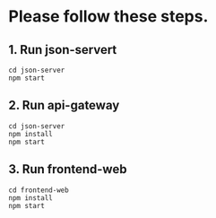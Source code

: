 # Please follow these steps.

## 1. Run json-servert
```
cd json-server
npm start
```


## 2. Run api-gateway
```
cd json-server
npm install
npm start
```

## 3. Run frontend-web
```
cd frontend-web
npm install
npm start
```

